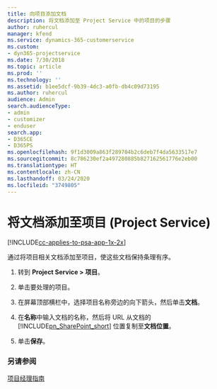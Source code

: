 ```yaml
---
title: 向项目添加文档
description: 将文档添加至 Project Service 中的项目的步骤
author: ruhercul
manager: kfend
ms.service: dynamics-365-customerservice
ms.custom:
- dyn365-projectservice
ms.date: 7/30/2018
ms.topic: article
ms.prod: ''
ms.technology: ''
ms.assetid: b1ee5dcf-9b39-4dc3-a0fb-db4c09d73195
ms.author: ruhercul
audience: Admin
search.audienceType:
- admin
- customizer
- enduser
search.app:
- D365CE
- D365PS
ms.openlocfilehash: 9f1d3009a863f289704b2c6deb7f4da5633517e7
ms.sourcegitcommit: 8c786230ef2a497280885b827162561776e2eb00
ms.translationtype: HT
ms.contentlocale: zh-CN
ms.lasthandoff: 03/24/2020
ms.locfileid: "3749805"
---
```

# <a name="add-documents-to-a-project-project-service"></a>将文档添加至项目 (Project Service)

[!INCLUDE[cc-applies-to-psa-app-1x-2x](../includes/cc-applies-to-psa-app-1x-2x.md)]

通过将项目相关文档添加至项目，使这些文档保持条理有序。  
  
1. 转到 **Project Service > 项目**。  
  
2. 单击要处理的项目。  
  
3. 在屏幕顶部横栏中，选择项目名称旁边的向下箭头，然后单击**文档**。  
  
4. 在**名称**中输入文档的名称，然后将 URL 从文档的 [!INCLUDE[pn_SharePoint_short](../includes/pn-sharepoint-short.md)] 位置复制至**文档位置**。  
  
5. 单击**保存**。  
  
### <a name="see-also"></a>另请参阅  
 [项目经理指南](../project-service/project-manager-guide.md)
